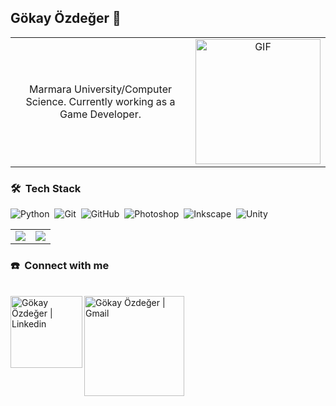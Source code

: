 ## Gökay Özdeğer 👋
<table>
  <tr>
     <td align="center">
Marmara University/Computer Science. Currently working as a Game Developer.
        <td align="center">
<img alt="GIF" src="https://media.giphy.com/media/5ndklThG9vUUdTmgMn/giphy.gif" width = 200/>
    </tr>
</table>

### 🛠 &nbsp;Tech Stack

![Python](https://img.shields.io/badge/-Python-05122A?style=flat&logo=python)&nbsp;
![Git](https://img.shields.io/badge/-Git-05122A?style=flat&logo=git)&nbsp;
![GitHub](https://img.shields.io/badge/-GitHub-05122A?style=flat&logo=github)&nbsp;
![Photoshop](https://img.shields.io/badge/-Photoshop-05122A?style=flat&logo=adobe-photoshop)&nbsp;
![Inkscape](https://img.shields.io/badge/-Inkscape-05122A?style=flat&logo=inkscape)&nbsp;
![Unity](https://img.shields.io/badge/-Unity-05122A?style=flat&logo=unity)&nbsp;

<table>

  <tr>
    <td align="center">
      <img align="center" src="https://github-readme-stats.vercel.app/api?username=ozdeger&count_private=true&show_icons=true&line_height=21&show_icons=true&theme=dark&include_all_commits=true" />
      
    
  <td align="center">
    <img align="center" src="https://github-readme-stats.vercel.app/api/top-langs/?username=ozdeger&show_icons=true&line_height=21&show_icons=true&theme=dark" />
  </td>

  </tr>
</table>

### ☎️ &nbsp;Connect with me
<br>
  <a href="https://www.linkedin.com/in/ozdeger/">
    <img align="left" alt="Gökay Özdeğer | Linkedin" width="115px" src="https://img.shields.io/badge/Mail-0078D4?style=for-the-badge&logo=microsoft-outlook&logoColor=white" />
  </a> &nbsp;&nbsp;
  <a href="mailto:ygokayo@hotmail.com">
    <img align="left" alt="Gökay Özdeğer | Gmail" width="160px" src="https://img.shields.io/badge/LinkedIn-0077B5?style=for-the-badge&logo=linkedin&logoColor=white" />
  </a>


<br><br>



